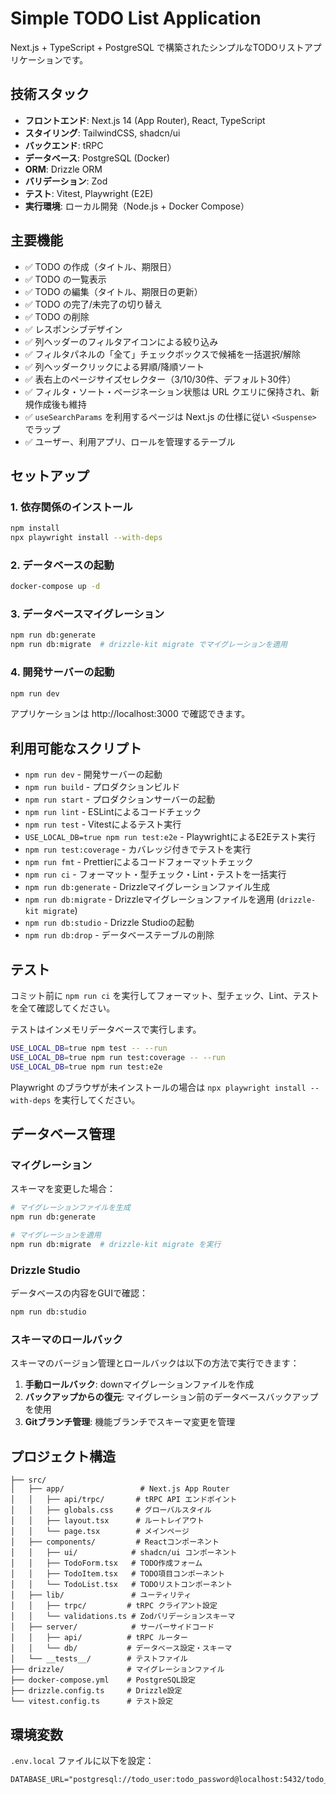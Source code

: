 # Simple TODO List Application

Next.js + TypeScript + PostgreSQL で構築されたシンプルなTODOリストアプリケーションです。

## 技術スタック

- **フロントエンド**: Next.js 14 (App Router), React, TypeScript
- **スタイリング**: TailwindCSS, shadcn/ui
- **バックエンド**: tRPC
- **データベース**: PostgreSQL (Docker)
- **ORM**: Drizzle ORM
- **バリデーション**: Zod
- **テスト**: Vitest, Playwright (E2E)
- **実行環境**: ローカル開発（Node.js + Docker Compose）

## 主要機能

- ✅ TODO の作成（タイトル、期限日）
- ✅ TODO の一覧表示
- ✅ TODO の編集（タイトル、期限日の更新）
- ✅ TODO の完了/未完了の切り替え
- ✅ TODO の削除
- ✅ レスポンシブデザイン
- ✅ 列ヘッダーのフィルタアイコンによる絞り込み
- ✅ フィルタパネルの「全て」チェックボックスで候補を一括選択/解除
- ✅ 列ヘッダークリックによる昇順/降順ソート
- ✅ 表右上のページサイズセレクター（3/10/30件、デフォルト30件）
- ✅ フィルタ・ソート・ページネーション状態は URL クエリに保持され、新規作成後も維持
- ✅ `useSearchParams` を利用するページは Next.js の仕様に従い `<Suspense>` でラップ
- ✅ ユーザー、利用アプリ、ロールを管理するテーブル

## セットアップ

### 1. 依存関係のインストール

```bash
npm install
npx playwright install --with-deps
```

### 2. データベースの起動

```bash
docker-compose up -d
```

### 3. データベースマイグレーション

```bash
npm run db:generate
npm run db:migrate  # drizzle-kit migrate でマイグレーションを適用
```

### 4. 開発サーバーの起動

```bash
npm run dev
```

アプリケーションは http://localhost:3000 で確認できます。

## 利用可能なスクリプト

- `npm run dev` - 開発サーバーの起動
- `npm run build` - プロダクションビルド
- `npm run start` - プロダクションサーバーの起動
- `npm run lint` - ESLintによるコードチェック
- `npm run test` - Vitestによるテスト実行
- `USE_LOCAL_DB=true npm run test:e2e` - PlaywrightによるE2Eテスト実行
- `npm run test:coverage` - カバレッジ付きでテストを実行
- `npm run fmt` - Prettierによるコードフォーマットチェック
- `npm run ci` - フォーマット・型チェック・Lint・テストを一括実行
- `npm run db:generate` - Drizzleマイグレーションファイル生成
- `npm run db:migrate` - Drizzleマイグレーションファイルを適用 (`drizzle-kit migrate`)
- `npm run db:studio` - Drizzle Studioの起動
- `npm run db:drop` - データベーステーブルの削除

## テスト

コミット前に `npm run ci` を実行してフォーマット、型チェック、Lint、テストを全て確認してください。

テストはインメモリデータベースで実行します。

```bash
USE_LOCAL_DB=true npm test -- --run
USE_LOCAL_DB=true npm run test:coverage -- --run
USE_LOCAL_DB=true npm run test:e2e
```

Playwright のブラウザが未インストールの場合は `npx playwright install --with-deps` を実行してください。

## データベース管理

### マイグレーション

スキーマを変更した場合：

```bash
# マイグレーションファイルを生成
npm run db:generate

# マイグレーションを適用
npm run db:migrate  # drizzle-kit migrate を実行
```

### Drizzle Studio

データベースの内容をGUIで確認：

```bash
npm run db:studio
```

### スキーマのロールバック

スキーマのバージョン管理とロールバックは以下の方法で実行できます：

1. **手動ロールバック**: downマイグレーションファイルを作成
2. **バックアップからの復元**: マイグレーション前のデータベースバックアップを使用
3. **Gitブランチ管理**: 機能ブランチでスキーマ変更を管理

## プロジェクト構造

```
├── src/
│   ├── app/                 # Next.js App Router
│   │   ├── api/trpc/       # tRPC API エンドポイント
│   │   ├── globals.css     # グローバルスタイル
│   │   ├── layout.tsx      # ルートレイアウト
│   │   └── page.tsx        # メインページ
│   ├── components/         # Reactコンポーネント
│   │   ├── ui/            # shadcn/ui コンポーネント
│   │   ├── TodoForm.tsx   # TODO作成フォーム
│   │   ├── TodoItem.tsx   # TODO項目コンポーネント
│   │   └── TodoList.tsx   # TODOリストコンポーネント
│   ├── lib/               # ユーティリティ
│   │   ├── trpc/         # tRPC クライアント設定
│   │   └── validations.ts # Zodバリデーションスキーマ
│   ├── server/            # サーバーサイドコード
│   │   ├── api/          # tRPC ルーター
│   │   └── db/           # データベース設定・スキーマ
│   └── __tests__/        # テストファイル
├── drizzle/              # マイグレーションファイル
├── docker-compose.yml    # PostgreSQL設定
├── drizzle.config.ts     # Drizzle設定
└── vitest.config.ts      # テスト設定
```

## 環境変数

`.env.local` ファイルに以下を設定：

```env
DATABASE_URL="postgresql://todo_user:todo_password@localhost:5432/todo_db"
```
